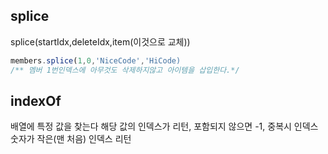 ## splice
splice(startIdx,deleteIdx,item(이것으로 교체))
```js
members.splice(1,0,'NiceCode','HiCode)
/** 멤버 1번인덱스에 아무것도 삭제하지않고 아이템을 삽입한다.*/
```

## indexOf
배열에 특정 값을 찾는다 
해당 값의 인덱스가 리턴, 포함되지 않으면 -1, 중복시 인덱스 숫자가 작은(맨 처음) 인덱스 리턴 
